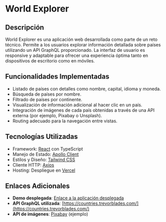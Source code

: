 # World Explorer

## Descripción
World Explorer es una aplicación web desarrollada como parte de un reto técnico. Permite a los usuarios explorar información detallada sobre países utilizando un API GraphQL proporcionado. La interfaz de usuario es responsive y adaptable para ofrecer una experiencia óptima tanto en dispositivos de escritorio como en móviles.

## Funcionalidades Implementadas
- Listado de países con detalles como nombre, capital, idioma y moneda.
- Búsqueda de países por nombre.
- Filtrado de países por continente.
- Visualización de información adicional al hacer clic en un país.
- Integración de imágenes de cada país obtenidas a través de una API externa (por ejemplo, Pixabay o Unsplash).
- Routing adecuado para la navegación entre vistas.

## Tecnologías Utilizadas
- Framework: [React](https://reactjs.org/) con TypeScript
- Manejo de Estado: [Apollo Client](https://www.apollographql.com/docs/react/)
- Estilos y Diseño: [Tailwind CSS](https://tailwindcss.com/)
- Cliente HTTP: [Axios](https://axios-http.com/)
- Hosting: Despliegue en [Vercel](https://vercel.com/)

## Enlaces Adicionales
- **Demo desplegada**: [Enlace a la aplicación desplegada](https://world-explorer-o4yqpo4k3-jauyas-projects.vercel.app/)
- **API GraphQL utilizada**: [https://countries.trevorblades.com/](https://countries.trevorblades.com/)
- **API de imágenes**: [Pixabay](https://pixabay.com/) (ejemplo)
